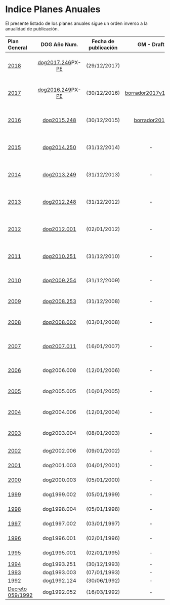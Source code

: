 
Indice Planes Anuales
=====

El presente listado de los planes anuales sigue un orden inverso a la anualidad de publicación.

| Plan General | DOG Año Num. | Fecha de publicación | GM - Draft | Wikia-Draft |BD Muestreos|
| :----------- | :----------: | :------------------: | :--------: | :---------: | :--------- |
| [2018][]| [dog2017.246](https://goo.gl/K7QC8H)PX-[PE](https://goo.gl/a1skz7) | (29/12/2017) | | - |pexma pespec plantidad KPOL|
| [2017][] | [dog2016.249](https://goo.gl/m8W7gR)PX-[PE](https://goo.gl/MNm08K) | (30/12/2016) |[borrador2017v1.30U](draft-pexma2017.md)| - |pexma pespec plantidad KPOL|
| [2016][] | [dog2015.248](http://goo.gl/2djtGX) | (30/12/2015) | [borrador2016](draft-plangeneral2016.md) | - |pexma pespec plantidad KPOL|
| [2015][] | [dog2014.250](http://goo.gl/V79N6H) | (31/12/2014) | - | - |pexma pespec plantidad KPOL|
| [2014][] | [dog2013.249](http://goo.gl/SML2Rg) | (31/12/2013) | - | - |pexma pespec plantidad KPOL|
| [2013][] | [dog2012.248](http://goo.gl/ipYXr) | (31/12/2012) | - | - |pexma pespec plantidad KPOL|
| [2012][] | [dog2012.001](http://goo.gl/JAChJ) | (02/01/2012) | - | - |pexma pespec plantidad KPOL|
| [2011][] | [dog2010.251][] | (31/12/2010) | - | - |pexma pespec plantidad KPOL|
| [2010][] | [dog2009.254](http://goo.gl/soJecp) | (31/12/2009) | - | - |pexma pespec plantidad |
| [2009][] | [dog2008.253](http://goo.gl/0xjEx9) | (31/12/2008) | - | - |pexma pespec plantidad |
| [2008][] | [dog2008.002](http://goo.gl/0K8Zf3) | (03/01/2008) | - | - |pexma pespec plantidad |
| [2007][] | [dog2007.011](http://goo.gl/ygwiQv) | (16/01/2007) | - | [DWk 2007](Draft-pexma2007-GL.md) |pexma pespec plantidad KPOL |
| [2006][] | dog2006.008 | (12/01/2006) | - | [DWk 2006](Draft-pexma2006-GL.md) |pexma pespec plantidad |
| [2005][] | dog2005.005 | (10/01/2005) | - | [DWk 2005](Draft-pexma2005-GL.md) |pexma pespec plantidad |
| [2004][] | dog2004.006 | (12/01/2004) | - | [DWk 2004](Draft-pexma2004-GL.md) |pexma pespec plantidad |
| [2003][] | dog2003.004 | (08/01/2003) | - | [DWk 2003](Draft-pexma2003-GL.md) | pexma pespec plantidad |
| [2002][] | dog2002.006 | (09/01/2002) | - | [DWk 2002](Draft-pexma2002-GL.md) | - |
| [2001][] | dog2001.003 | (04/01/2001) | - | [DWk 2001](Draft-pexma2001-GL.md) | - |
| [2000][] | dog2000.003 | (05/01/2000) | - | [DWk 2000](Draft-pexma2000-GL.md) | - |
| [1999][] | dog1999.002 | (05/01/1999) | - | [DWk 1999](Draft-pexma1999-GL.md) | - |
| [1998][] | dog1998.004 | (05/01/1998) | - | [DWk 1998](Draft-pexma1998-GL.md) | - |
| [1997][] | dog1997.002 | (03/01/1997) | - | [DWk 1997](Draft-pexma1997-GL.md) | - |
| [1996][] | dog1996.001 | (02/01/1996) | - | [DWk 1996](Draft-pexma1996-GL.md) | - |
| [1995][] | dog1995.001 | (02/01/1995) | - | [DWk 1995](Draft-pexma1995-GL.md) | - |
| [1994][] | dog1993.251 | (30/12/1993) | - | - | - |
| [1993][] | dog1993.003 | (07/01/1993) | - | - | - |
| [1992][] | dog1992.124 | (30/06/1992) | - | - | - |
| [Decreto 059/1992][] | dog1992.052 | (16/03/1992) | - | - | - |




 [2018]: http://www.galiciamarineira.info/content/planes-general-y-espec%C3%ADficos-2018
 [2017]: http://www.galiciamarineira.info/content/planes-general-y-espec%C3%ADficos-2017
 [2016]: http://www.galiciamarineira.info/content/plan-general-de-explotaci%C3%B3n-marisquera-2016
 [2015]: http://www.galiciamarineira.info/content/plan-general-de-explotaci%C3%B3n-marisquera-2015
 [2014]: http://www.galiciamarineira.info/content/plan-xeral-de-explotaci%C3%B3n-marisqueira-2014
 [2013]: http://www.galiciamarineira.info/content/plan-general-de-explotaci%C3%B3n-marisquera-2013
 [2012]: http://www.galiciamarineira.info/content/plan-general-de-explotaci%C3%B3n-marisquera-2012
 [2011]: http://www.galiciamarineira.info/content/plan-general-de-explotaci%C3%B3n-marisquera-2011
 [2010]: http://www.xunta.es/dog/Publicados/2009/20091231/Anuncio3BF4A_es.html
 [2009]: http://www.xunta.es/dog/Publicados/2008/20081231/Anuncio500E6_es.html
 [2008]: http://www.xunta.es/dog/Publicados/2008/20080103/AnuncioD4E_es.html
 [2007]: http://www.xunta.es/dog/Publicados/2007/20070116/Anuncio1B62_es.html
 [2006]: http://www.xunta.es/dog/Publicados/2006/20060112/Anuncio1A62_es.html
 [2005]: http://www.xunta.es/dog/Publicados/2005/20050110/Anuncio105E_es.html
 [2004]: http://www.xunta.es/dog/Publicados/2004/20040112/AnuncioECA_es.html
 [2003]: http://www.xunta.es/dog/Publicados/2003/20030108/AnuncioC62_es.html
 [2002]: http://www.xunta.es/dog/Publicados/2002/20020109/AnuncioD22_es.html
 [2001]: http://www.xunta.es/dog/Publicados/2001/20010104/AnuncioDBE_es.html
 [2000]: http://www.xunta.es/dog/Publicados/2000/20000105/Anuncio6BEA_es.html
 [1999]: http://www.xunta.es/dog/Publicados/1999/19990105/Anuncio11A8E_es.html
 [1998]: http://www.xunta.es/dog/Publicados/1998/19980108/Anuncio23BE_es.html
 [1997]: http://www.xunta.es/dog/Publicados/1997/19970103/AnuncioFC1E_es.html
 [1996]: http://www.xunta.es/dog/Publicados/1996/19960102/Anuncio211A_es.html
 [1995]: http://www.galiciamarineira.info/content/plan-general-de-explotaci%C3%B3n-marisquera-1995
 [1994]: http://www.galiciamarineira.info/content/plan-general-de-explotaci%C3%B3n-marisqueira-1994
 [1993]: http://www.galiciamarineira.info/content/plan-general-de-explotaci%C3%B3n-marisqueira-1993
 [1992]: http://www.galiciamarineira.info/content/plan-general-explotaci%C3%B3n-marisqueira-1992
 [Decreto 059/1992]: http://www.xunta.es/dog/Publicados/1992/19920316/Anuncio627E_es.pdf
 [Decreto 059/1992gl]: http://www.xunta.es/dog/Publicados/1992/19920316/Anuncio1C9A6_gl.pdf

 [dog2010.251]: http://www.xunta.gal/dog/Publicados/2010/20101231/Anuncio4604E_gl.html

